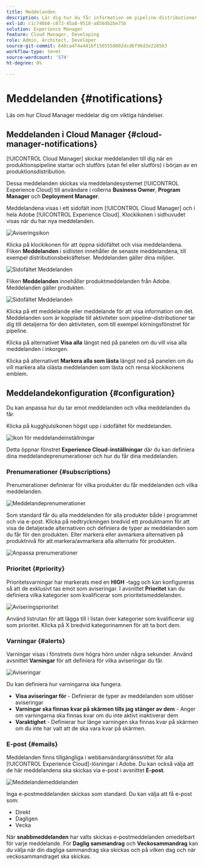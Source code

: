 ```yaml
---
title: Meddelanden
description: Lär dig hur du får information om pipeline-distributioner med hjälp av Adobe Experience Cloud meddelandesystem.
exl-id: c1c740b0-c873-45a8-9518-a856db2be75b
solution: Experience Manager
feature: Cloud Manager, Developing
role: Admin, Architect, Developer
source-git-commit: 646ca4f4a441bf1565558002dcd6f96d3e228563
workflow-type: tm+mt
source-wordcount: '574'
ht-degree: 0%

---
```



# Meddelanden {#notifications}

Läs om hur Cloud Manager meddelar dig om viktiga händelser.

## Meddelanden i Cloud Manager {#cloud-manager-notifications}

[!UICONTROL Cloud Manager] skickar meddelanden till dig när en produktionspipeline startar och slutförs (utan fel eller slutförs) i början av en produktionsdistribution.

Dessa meddelanden skickas via meddelandesystemet [!UICONTROL Experience Cloud] till användare i rollerna **Business Owner**, **Program Manager** och **Deployment Manager**.

Meddelandena visas i ett sidofält inom [!UICONTROL Cloud Manager] och i hela Adobe [!UICONTROL Experience Cloud]. Klockikonen i sidhuvudet visas när du har nya meddelanden.

![Aviseringsikon](assets/notifications-bell-badged.png)

Klicka på klockikonen för att öppna sidofältet och visa meddelandena. Fliken **Meddelanden** i sidlisten innehåller de senaste meddelandena, till exempel distributionsbekräftelser. Meddelanden gäller dina miljöer.

![Sidofältet Meddelanden](assets/notifications-activities.png)

Fliken **Meddelanden** innehåller produktmeddelanden från Adobe. Meddelanden gäller produkten.

![Sidofältet Meddelanden](assets/notificaitons-announcements.png)

Klicka på ett meddelande eller meddelande för att visa information om det. Meddelanden som är kopplade till aktiviteter som pipeline-distributioner tar dig till detaljerna för den aktiviteten, som till exempel körningsfönstret för pipeline.

Klicka på alternativet **Visa alla** längst ned på panelen om du vill visa alla meddelanden i inkorgen.

Klicka på alternativet **Markera alla som lästa** längst ned på panelen om du vill markera alla olästa meddelanden som lästa och rensa klockikonens emblem.

## Meddelandekonfiguration {#configuration}

Du kan anpassa hur du tar emot meddelanden och vilka meddelanden du får.

Klicka på kugghjulsikonen högst upp i sidofältet för meddelanden.

![Ikon för meddelandeinställningar](assets/notifications-configuration.png)

Detta öppnar fönstret **Experience Cloud-inställningar** där du kan definiera dina meddelandeprenumerationer och hur du får dina meddelanden.

### Prenumerationer {#subscriptions}

Prenumerationer definierar för vilka produkter du får meddelanden och vilka meddelanden.

![Meddelandeprenumerationer](assets/notifications-subscriptions.png)

Som standard får du alla meddelanden för alla produkter både i programmet och via e-post. Klicka på nedtryckningen bredvid ett produktnamn för att visa de detaljerade alternativen och definiera de typer av meddelanden som du får för den produkten. Eller markera eller avmarkera alternativen på produktnivå för att markera/avmarkera alla alternativ för produkten.

![Anpassa prenumerationer](assets/notifications-subscriptions-customize.png)

### Prioritet {#priority}

Prioritetsvarningar har markerats med en **HIGH** -tagg och kan konfigureras så att de exklusivt tas emot som aviseringar. I avsnittet **Prioritet** kan du definiera vilka kategorier som kvalificerar som prioritetsmeddelanden.

![Aviseringsprioritet](assets/notifications-priority.png)

Använd listrutan för att lägga till i listan över kategorier som kvalificerar sig som prioritet. Klicka på X bredvid kategorinamnen för att ta bort dem.

### Varningar {#alerts}

Varningar visas i fönstrets övre högra hörn under några sekunder. Använd avsnittet **Varningar** för att definiera för vilka aviseringar du får.

![Aviseringar](assets/notifications-alerts.png)

Du kan definiera hur varningarna ska fungera.

* **Visa aviseringar för** - Definierar de typer av meddelanden som utlöser aviseringar
* **Varningar ska finnas kvar på skärmen tills jag stänger av dem** - Anger om varningarna ska finnas kvar om du inte aktivt inaktiverar dem
* **Varaktighet** - Definierar hur länge varningen ska finnas kvar på skärmen om du inte har valt att de ska vara kvar på skärmen.

### E-post {#emails}

Meddelanden finns tillgängliga i webbanvändargränssnittet för alla [!UICONTROL Experience Cloud]-lösningar i Adobe. Du kan också välja att de här meddelandena ska skickas via e-post i avsnittet **E-post**.

![Meddelandemeddelanden](assets/notifications-emails.png)

Inga e-postmeddelanden skickas som standard. Du kan välja att få e-post som:

* Direkt
* Dagligen
* Vecka

När **snabbmeddelanden** har valts skickas e-postmeddelanden omedelbart för varje meddelande. För **Daglig sammandrag** och **Veckosammandrag** kan du välja när din dagliga sammandrag ska skickas och på vilken dag och när veckosammandraget ska skickas.